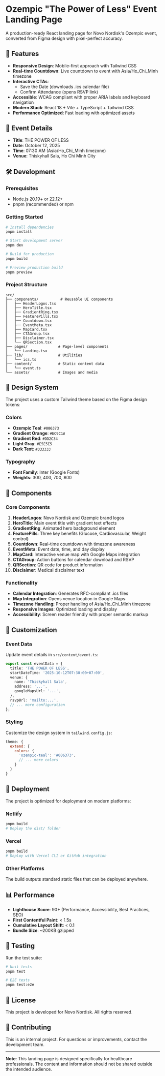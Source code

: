 # Ozempic "The Power of Less" Event Landing Page

A production-ready React landing page for Novo Nordisk's Ozempic event, converted from Figma design with pixel-perfect accuracy.

## 🚀 Features

- **Responsive Design**: Mobile-first approach with Tailwind CSS
- **Real-time Countdown**: Live countdown to event with Asia/Ho_Chi_Minh timezone
- **Interactive CTAs**:
  - Save the Date (downloads .ics calendar file)
  - Confirm Attendance (opens RSVP link)
- **Accessible**: WCAG compliant with proper ARIA labels and keyboard navigation
- **Modern Stack**: React 18 + Vite + TypeScript + Tailwind CSS
- **Performance Optimized**: Fast loading with optimized assets

## 🎯 Event Details

- **Title**: THE POWER OF LESS
- **Date**: October 12, 2025
- **Time**: 07:30 AM (Asia/Ho_Chi_Minh timezone)
- **Venue**: Thiskyhall Sala, Ho Chi Minh City

## 🛠️ Development

### Prerequisites

- Node.js 20.19+ or 22.12+
- pnpm (recommended) or npm

### Getting Started

```bash
# Install dependencies
pnpm install

# Start development server
pnpm dev

# Build for production
pnpm build

# Preview production build
pnpm preview
```

### Project Structure

```
src/
├── components/          # Reusable UI components
│   ├── HeaderLogos.tsx
│   ├── HeroTitle.tsx
│   ├── GradientRing.tsx
│   ├── FeaturePills.tsx
│   ├── Countdown.tsx
│   ├── EventMeta.tsx
│   ├── MapCard.tsx
│   ├── CTAGroup.tsx
│   ├── Disclaimer.tsx
│   └── QRSection.tsx
├── pages/              # Page-level components
│   └── Landing.tsx
├── lib/                # Utilities
│   └── ics.ts
├── content/            # Static content data
│   └── event.ts
└── assets/             # Images and media
```

## 🎨 Design System

The project uses a custom Tailwind theme based on the Figma design tokens:

### Colors

- **Ozempic Teal**: `#006373`
- **Gradient Orange**: `#EC9C1A`
- **Gradient Red**: `#DD2C34`
- **Light Gray**: `#E5E5E5`
- **Dark Text**: `#333333`

### Typography

- **Font Family**: Inter (Google Fonts)
- **Weights**: 300, 400, 700, 800

## 📱 Components

### Core Components

1. **HeaderLogos**: Novo Nordisk and Ozempic brand logos
2. **HeroTitle**: Main event title with gradient text effects
3. **GradientRing**: Animated hero background element
4. **FeaturePills**: Three key benefits (Glucose, Cardiovascular, Weight control)
5. **Countdown**: Real-time countdown with timezone awareness
6. **EventMeta**: Event date, time, and day display
7. **MapCard**: Interactive venue map with Google Maps integration
8. **CTAGroup**: Action buttons for calendar download and RSVP
9. **QRSection**: QR code for product information
10. **Disclaimer**: Medical disclaimer text

### Functionality

- **Calendar Integration**: Generates RFC-compliant .ics files
- **Map Integration**: Opens venue location in Google Maps
- **Timezone Handling**: Proper handling of Asia/Ho_Chi_Minh timezone
- **Responsive Images**: Optimized loading and display
- **Accessibility**: Screen reader friendly with proper semantic markup

## 🎯 Customization

### Event Data

Update event details in `src/content/event.ts`:

```typescript
export const eventData = {
  title: 'THE POWER OF LESS',
  startDateTime: '2025-10-12T07:30:00+07:00',
  venue: {
    name: 'Thiskyhall Sala',
    address: '...',
    googleMapsUrl: '...',
  },
  rsvpUrl: 'mailto:...',
  // ... more configuration
};
```

### Styling

Customize the design system in `tailwind.config.js`:

```javascript
theme: {
  extend: {
    colors: {
      'ozempic-teal': '#006373',
      // ... more colors
    }
  }
}
```

## 🚀 Deployment

The project is optimized for deployment on modern platforms:

### Netlify

```bash
pnpm build
# Deploy the dist/ folder
```

### Vercel

```bash
pnpm build
# Deploy with Vercel CLI or GitHub integration
```

### Other Platforms

The build outputs standard static files that can be deployed anywhere.

## 📊 Performance

- **Lighthouse Score**: 90+ (Performance, Accessibility, Best Practices, SEO)
- **First Contentful Paint**: < 1.5s
- **Cumulative Layout Shift**: < 0.1
- **Bundle Size**: ~200KB gzipped

## 🧪 Testing

Run the test suite:

```bash
# Unit tests
pnpm test

# E2E tests
pnpm test:e2e
```

## 📄 License

This project is developed for Novo Nordisk. All rights reserved.

## 🤝 Contributing

This is an internal project. For questions or improvements, contact the development team.

---

**Note**: This landing page is designed specifically for healthcare professionals. The content and information should not be shared outside the intended audience.
